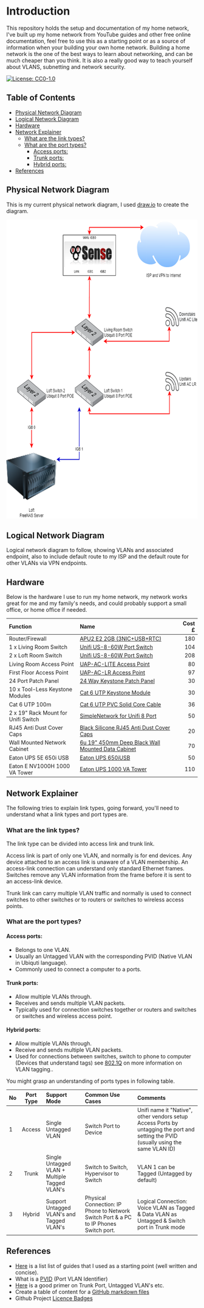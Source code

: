 # Introduction
This repository holds the setup and documentation of my home network, I've built up my home network from YouTube guides and other free online documentation, feel free to use this as a starting point or as a source of information when your building your own home network. Building a home network is the one of the best ways to learn about networking, and can be much cheaper than you think. It is also a really good way to teach yourself about VLANS, subnetting and network security.

[![License: CC0-1.0](https://img.shields.io/badge/License-CC0%201.0-lightgrey.svg)](http://creativecommons.org/publicdomain/zero/1.0/)

## Table of Contents

  - [Physical Network Diagram](#physical-network-diagram)
  - [Logical Network Diagram](#logical-network-diagram)
  - [Hardware](#hardware)
  - [Network Explainer](#network-explainer)
    - [What are the link types?](#what-are-the-link-types)
    - [What are the port types?](#what-are-the-port-types)
      - [Access ports:](#access-ports)
      - [Trunk ports:](#trunk-ports)
      - [Hybrid ports:](#hybrid-ports)
  - [References](#references)

## Physical Network Diagram
This is my current physical network diagram, I used [draw.io](https://app.diagrams.net/) to create the diagram.

<p align="center">
  <img width="710" height="786" src="assets/Network-Diagram.png"></p>

## Logical Network Diagram
  Logical network diagram to follow, showing VLANs and associated endpoint, also to include default route to my ISP and the default route for other VLANs via VPN endpoints.

## Hardware
Below is the hardware I use to run my home network, my network works great for me and my family's needs, and could probably support a small office, or home office if needed.

| Function                        | Name                       | Cost £  |
| :-------------                  |:-------------              | -----:  |
| Router/Firewall                 | [APU2 E2 2GB (3NIC+USB+RTC)](https://linitx.com/product/linitx-apu2-d2-2gb-(3nic+usb+rtc)-with-pfsense-pre-configured-kit/15317) | 180     |
| 1 x Living Room Switch              | [Unifi US-8-60W Port Switch](https://www.amazon.co.uk/Ubiquiti-US-8-60W-UniFi-Port-Switch/dp/B004BQCKXO/ref=sr_1_2?crid=2FCWM3ZES52LE&dchild=1&keywords=unifi+switch+8+60w&qid=1587243344&sprefix=unifi+switch+8%2Caps%2C218&sr=8-2) | 104     |
| 2 x Loft Room Switch                | [Unifi US-8-60W Port Switch](https://www.amazon.co.uk/Ubiquiti-US-8-60W-UniFi-Port-Switch/dp/B004BQCKXO/ref=sr_1_2?crid=2FCWM3ZES52LE&dchild=1&keywords=unifi+switch+8+60w&qid=1587243344&sprefix=unifi+switch+8%2Caps%2C218&sr=8-2) | 208     |
| Living Room Access Point        | [UAP-AC-LITE Access Point](https://www.amazon.co.uk/Ubiquiti-Networks-UAP-AC-LITE-Access-Point/dp/B016K4GQVG/ref=sr_1_2?crid=9A938FRFN4JP&dchild=1&keywords=unifi+ac+lite+ap&qid=1587243711&sprefix=unifi+ac+lite%2Caps%2C221&sr=8-2) | 80     |
| First Floor Access Point        | [UAP-AC-LR Access Point](https://www.amazon.co.uk/Ubiquiti-Networks-UAP-AC-LITE-Access-Point/dp/B016K4GQVG/ref=sr_1_2?crid=9A938FRFN4JP&dchild=1&keywords=unifi+ac+lite+ap&qid=1587243711&sprefix=unifi+ac+lite%2Caps%2C221&sr=8-2) | 97     |
| 24 Port Patch Panel             | [24 Way Keystone Patch Panel](https://www.cablemonkey.co.uk/patch-panel-frames/9504-24-way-unloaded-utp-keystone-patch-panel.html) | 30    |
| 10 x Tool-Less Keystone Modules | [Cat 6 UTP Keystone Module](https://www.cablemonkey.co.uk/cat6-modules-outlets/9503-cat6-utp-tool-less-keystone-module.html?search_query=UTP+Tool-Less+Keystone+Module&results=5) | 30   |
| Cat 6 UTP 100m | [Cat 6 UTP PVC Solid Core Cable](https://www.magicpatch.co.uk/cat6-cable/21-excel-cat6-utp-cable.html) | 36    |
| 2 x 19" Rack Mount for Unifi Switch | [SimpleNetwork for Unifi 8 Port](https://www.amazon.co.uk/gp/product/B07VHQGZ7C/ref=ppx_yo_dt_b_asin_title_o01_s00?ie=UTF8&psc=1) | 50    |
| RJ45 Anti Dust Cover Caps | [Black Silicone RJ45 Anti Dust Cover Caps](https://www.amazon.co.uk/gp/product/B077R8ZKZ6/ref=ppx_yo_dt_b_asin_image_o00_s00?ie=UTF8&psc=1) | 20   |
| Wall Mounted Network Cabinet | [6u 19" 450mm Deep Black Wall Mounted Data Cabinet](https://www.amazon.co.uk/gp/product/B01CEMGIAM/ref=ppx_yo_dt_b_asin_title_o00_s00?ie=UTF8&psc=1) | 70  |
| Eaton UPS 5E 650i USB | [Eaton UPS 650iUSB](https://ebay.co.uk/) | 50 |
| Eaton E NV1000H 1000 VA Tower | [Eaton UPS 1000 VA Tower](https://www.ebay.co.uk/usr/ups-trader) | 110 |

## Network Explainer

The following tries to explain link types, going forward,  you'll need to understand what a link types and port types are.

### What are the link types?

The link type can be divided into access link and trunk link.

Access link is part of only one VLAN, and normally is for end devices. Any device attached to an access link is unaware of a VLAN membership. An access-link connection can understand only standard Ethernet frames. Switches remove any VLAN information from the frame before it is sent to an access-link device.

Trunk link can carry multiple VLAN traffic and normally is used to connect switches to other switches or to routers or switches to wireless access points.

### What are the port types?

#### Access ports:
- Belongs to one VLAN.
- Usually an Untagged VLAN with the corresponding PVID (Native VLAN in Ubiquti language).
- Commonly used to connect a computer to a ports.

#### Trunk ports:
- Allow multiple VLANs through.
- Receives and sends multiple VLAN packets.
- Typically used for connection switches together or routers and switches or switches and wireless access point.

#### Hybrid ports:
- Allow multiple VLANs through.
- Receive and sends multiple VLAN packets.
- Used for connections between switches, switch to phone to computer (Devices that understand tags) see [802.1Q](https://en.wikipedia.org/wiki/IEEE_802.1Q) on more information on VLAN tagging..

You might grasp an understanding of ports types in following table.

| No | Port Type  | Support Mode          | Common Use Cases       | Comments                             |
|:---|:----------:|:----------------------|:-----------------------|:--------------------------------------|
| 1  | Access     | Single Untagged VLAN  | Switch Port to Device  | Unifi name it "Native", other vendors setup Access Ports by untagging the port and setting the PVID (usually using the same VLAN ID)|
| 2  | Trunk      | Single Untagged VLAN + Multiple Tagged VLAN's | Switch to Switch, Hypervisor to Switch | VLAN 1 can be Tagged (Untagged by default) |
| 3  | Hybrid     | Support Untagged VLAN's and Tagged VLAN's | Physical Connection: IP Phone to Network Switch Port & a PC to IP Phones Switch port.| Logical Connection: Voice VLAN as Tagged & Data VLAN as Untagged & Switch port in Trunk mode | * Usually the Untagged VLAN number = Native/Default VLAN number| * Support for multi-Untagged Frames, usually require the use of protocol-based VLANs | * VLAN 1 can be Tagged (Untagged by default) |
## References

- [Here](https://nguvu.org/) is a list list of guides that I used as a starting point (well written and concise).
- What is a [PVID](https://www.megajason.com/2018/04/30/what-is-pvid/) (Port VLAN Identifier)
- [Here](https://www.youtube.com/watch?v=fFtA0IlnMVk&t=1916s) is a good primer on Trunk Port, Untagged VLAN's etc.
- Create a table of content for a [GitHub markdown files](https://imthenachoman.github.io/nGitHubTOC/)
- Github Project [Licence Badges](https://gist.github.com/lukas-h/2a5d00690736b4c3a7ba)
